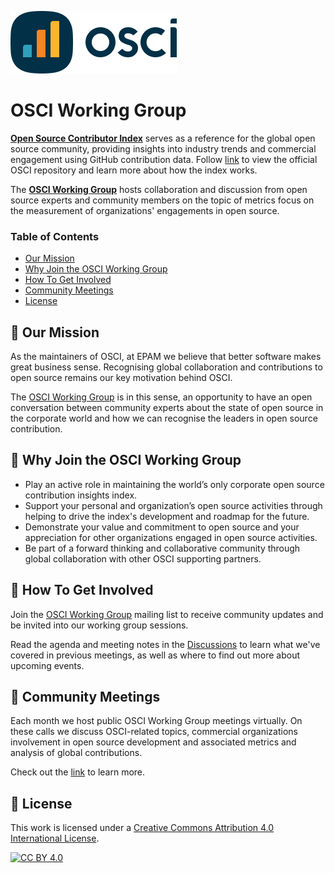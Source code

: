 ![OSCI_Logo](OSCI_Logo.png)

# OSCI Working Group

**[Open Source Contributor Index](https://opensourceindex.io)** serves as a reference for the global open source community, providing insights into industry trends and commercial engagement using GitHub contribution data. Follow [link](https://github.com/epam/OSCI) to view the official OSCI repository and learn more about how the index works.

The **[OSCI Working Group](https://github.com/epam/osci-working-group)** hosts collaboration and discussion from open source experts and community members on the topic of metrics focus on the measurement of organizations' engagements in open source.

### Table of Contents
- [Our Mission](#our-mission)
- [Why Join the OSCI Working Group](#why-join-osci-working-group)
- [How To Get Involved](#how-to-get-involved)
- [Community Meetings](#community-meetings)
- [License](#license)

## 💎 Our Mission
As the maintainers of OSCI, at EPAM we believe that better software makes great business sense. Recognising global collaboration and contributions to open source remains our key motivation behind OSCI. 

The [OSCI Working Group](https://github.com/epam/osci-working-group) is in this sense, an opportunity to have an open conversation between community experts about the state of open source in the corporate world and how we can recognise the leaders in open source contribution.

## 🤔 Why Join the OSCI Working Group

- Play an active role in maintaining the world’s only corporate open source contribution insights index.
- Support your personal and organization’s open source activities through helping to drive the index's development and roadmap for the future.
- Demonstrate your value and commitment to open source and your appreciation for other organizations engaged in open source activities.
- Be part of a forward thinking and collaborative community through global collaboration with other OSCI supporting partners.

## 🚴 How To Get Involved

Join the [OSCI Working Group](https://groups.google.com/g/osci-working-group) mailing list to receive community updates and be invited into our working group sessions.

Read the agenda and meeting notes in the [Discussions](https://github.com/epam/osci-working-group/discussions) to learn what we've covered in previous meetings, as well as where to find out more about upcoming events.

## 🌈 Community Meetings

Each month we host public OSCI Working Group meetings virtually. On these calls we discuss OSCI-related topics, commercial organizations involvement in open source development and associated metrics and analysis of global contributions. 

Check out the [link](https://github.com/epam/osci-working-group/blob/5c5e2d0080bc7705187d8e2aee8de363874764c4/Monthly%20Meetings/OSCI%20Monthly%20Meetings.md) to learn more.

## 💼 License

This work is licensed under a
[Creative Commons Attribution 4.0 International License][cc-by].

[![CC BY 4.0][cc-by-image]][cc-by]

[cc-by]: http://creativecommons.org/licenses/by/4.0/
[cc-by-image]: https://i.creativecommons.org/l/by/4.0/88x31.png
[cc-by-shield]: https://img.shields.io/badge/License-CC%20BY%204.0-lightgrey.svg
